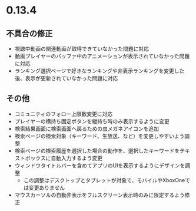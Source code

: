 ﻿# 0.13.4 

## 不具合の修正

* 視聴中動画の関連動画が取得できていなかった問題に対応
* 動画プレイヤーのバッファ中のアニメーションが表示されていなかった問題に対応
* ランキング選択ページで好きなランキングや非表示ランキングを変更した後、表示が更新されていなかった問題に対応

## その他

* コミュニティのフォロー上限数変更に対応
* プレイヤーの横持ち固定ボタンを縦持ち時のみ表示するように変更
* 検索結果画面に検索画面へ戻るための虫メガネアイコンを追加
* 検索ページの検索対象（キーワード、生放送、など）を変更しやすいよう調整
* 検索ページの検索履歴を選択した場合の動作を、選択したキーワードをテキストボックスに自動入力するよう変更
* ウィンドウタイトルバーを含めてアプリのUIを表示するようにデザインを調整
  * この調整はデスクトップとタブレットが対象で、モバイルやXboxOneでは変更ありません
* マウスカーソルの自動非表示をフルスクリーン表示時のみに限定するよう修正
